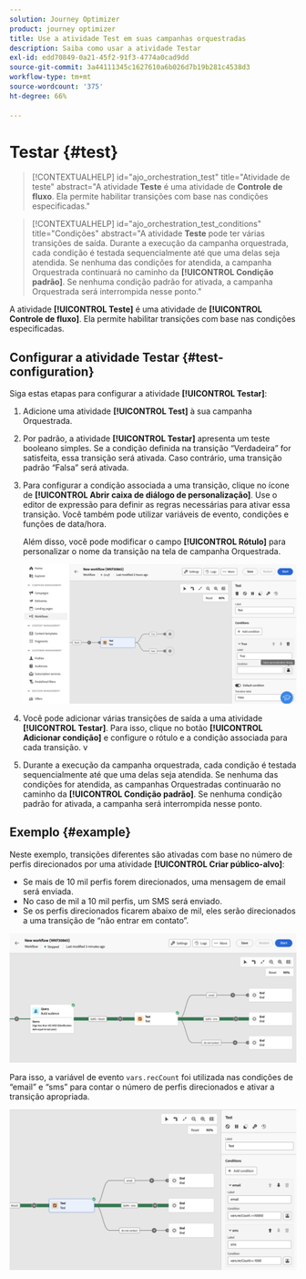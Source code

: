 ```yaml
---
solution: Journey Optimizer
product: journey optimizer
title: Use a atividade Test em suas campanhas orquestradas
description: Saiba como usar a atividade Testar
exl-id: edd70849-0a21-45f2-91f3-4774a0cad9dd
source-git-commit: 3a44111345c1627610a6b026d7b19b281c4538d3
workflow-type: tm+mt
source-wordcount: '375'
ht-degree: 66%

---
```



# Testar {#test}

>[!CONTEXTUALHELP]
>id="ajo_orchestration_test"
>title="Atividade de teste"
>abstract="A atividade **Teste** é uma atividade de **Controle de fluxo**. Ela permite habilitar transições com base nas condições especificadas."

>[!CONTEXTUALHELP]
>id="ajo_orchestration_test_conditions"
>title="Condições"
>abstract="A atividade **Teste** pode ter várias transições de saída. Durante a execução da campanha orquestrada, cada condição é testada sequencialmente até que uma delas seja atendida. Se nenhuma das condições for atendida, a campanha Orquestrada continuará no caminho da **[!UICONTROL Condição padrão]**. Se nenhuma condição padrão for ativada, a campanha Orquestrada será interrompida nesse ponto."

A atividade **[!UICONTROL Teste]** é uma atividade de **[!UICONTROL Controle de fluxo]**. Ela permite habilitar transições com base nas condições especificadas.

## Configurar a atividade Testar {#test-configuration}

Siga estas etapas para configurar a atividade **[!UICONTROL Testar]**:

1. Adicione uma atividade **[!UICONTROL Test]** à sua campanha Orquestrada.

1. Por padrão, a atividade **[!UICONTROL Testar]** apresenta um teste booleano simples. Se a condição definida na transição “Verdadeira” for satisfeita, essa transição será ativada. Caso contrário, uma transição padrão “Falsa” será ativada.

1. Para configurar a condição associada a uma transição, clique no ícone de **[!UICONTROL Abrir caixa de diálogo de personalização]**. Use o editor de expressão para definir as regras necessárias para ativar essa transição. Você também pode utilizar variáveis de evento, condições e funções de data/hora.

   Além disso, você pode modificar o campo **[!UICONTROL Rótulo]** para personalizar o nome da transição na tela de campanha Orquestrada.

   ![](../assets/workflow-test-default.png)

1. Você pode adicionar várias transições de saída a uma atividade **[!UICONTROL Testar]**. Para isso, clique no botão **[!UICONTROL Adicionar condição]** e configure o rótulo e a condição associada para cada transição.
v
1. Durante a execução da campanha orquestrada, cada condição é testada sequencialmente até que uma delas seja atendida. Se nenhuma das condições for atendida, as campanhas Orquestradas continuarão no caminho da **[!UICONTROL Condição padrão]**. Se nenhuma condição padrão for ativada, a campanha será interrompida nesse ponto.

## Exemplo {#example}

Neste exemplo, transições diferentes são ativadas com base no número de perfis direcionados por uma atividade **[!UICONTROL Criar público-alvo]**:

* Se mais de 10 mil perfis forem direcionados, uma mensagem de email será enviada.
* No caso de mil a 10 mil perfis, um SMS será enviado.
* Se os perfis direcionados ficarem abaixo de mil, eles serão direcionados a uma transição de “não entrar em contato”.

![](../assets/workflow-test-example.png)

Para isso, a variável de evento `vars.recCount` foi utilizada nas condições de “email” e “sms” para contar o número de perfis direcionados e ativar a transição apropriada.

![](../assets/workflow-test-example-config.png)

